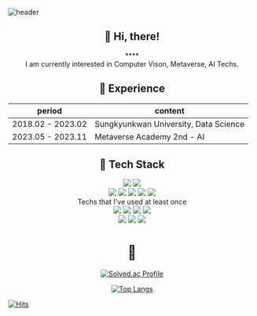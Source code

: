 ![header](https://capsule-render.vercel.app/api?type=slice&color=auto&height=300&section=header&text=Haeni%20Kim&fontSize=80)

<div align="center">

## :raised_hands: Hi, there!
<div>
    ****<br>
    I am currently interested in Computer Vison, Metaverse, AI Techs. <br>
</div>

## 📆 Experience
| period | content |
| ------- | ------- |
| 2018.02 - 2023.02 | Sungkyunkwan University, Data Science |
| 2023.05 - 2023.11 | Metaverse Academy 2nd - AI |

## :hammer: Tech Stack
<div>
    <img src="https://img.shields.io/badge/Python-3776AB?style=flat-square&logo=Python&logoColor=white"/>
    <img src="https://img.shields.io/badge/Tableau-E97627?style=flat-square&logo=Tableau&logoColor=white"/>
</div>


<div>
    <img src="https://img.shields.io/badge/Git-F05032?style=flat-square&logo=Git&logoColor=white"/>
    <img src="https://img.shields.io/badge/GitHub-181717?style=flat-square&logo=GitHub&logoColor=white"/>
    <img src="https://img.shields.io/badge/Slack-4A154B?style=flat-square&logo=Slack&logoColor=white"/>
    <img src="https://img.shields.io/badge/Visual Studio Code-007ACC?style=flat-square&logo=Visual Studio Code&logoColor=white"/>
    <img src="https://img.shields.io/badge/PyCharm-000000?style=flat-square&logo=PyCharm&logoColor=white"/>

</div>


<div>
    Techs that I've used at least once<br>
    <img src="https://img.shields.io/badge/Android Studio-3DDC84?style=flat-square&logo=Android Studio&logoColor=white"/>
    <img src="https://img.shields.io/badge/Qgis-589632?style=flat-square&logo=Qgis&logoColor=white"/>
    <img src="https://img.shields.io/badge/R-276DC3?style=flat-square&logo=R&logoColor=white"/>
    <img src="https://img.shields.io/badge/Excel-217346?style=flat-square&logo=Microsoft Excel&logoColor=white"/>
    <div>
    <img src="https://img.shields.io/badge/HTML-E34F26?style=flat-square&logo=HTML5&logoColor=white"/>
    <img src="https://img.shields.io/badge/CSS-1572B6?style=flat-square&logo=CSS3&logoColor=white"/>
    <img src="https://img.shields.io/badge/Django-092E20?style=flat-square&logo=Django&logoColor=white"/>
    </div>
</div>
  

# :seedling: 
[![Solved.ac Profile](http://mazassumnida.wtf/api/generate_badge?boj=ds18hn)](https://solved.ac/ds18hn)


[![Top Langs](https://github-readme-stats.vercel.app/api/top-langs/?username=haeniKim&layout=compact)](https://github.com/haeniKim/github-readme-stats)

</div>


[![Hits](https://hits.seeyoufarm.com/api/count/incr/badge.svg?url=https%3A%2F%2Fgithub.com%2FhaeniKim&count_bg=%2379C83D&title_bg=%23555555&icon=github.svg&icon_color=%23E7E7E7&title=hits&edge_flat=false)](https://hits.seeyoufarm.com)

